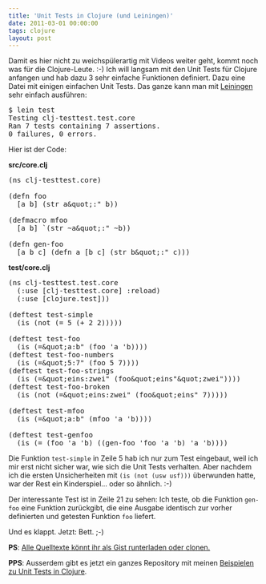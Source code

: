 ```yaml
---
title: 'Unit Tests in Clojure (und Leiningen)'
date: 2011-03-01 00:00:00 
tags: clojure
layout: post
---
```

<p>Damit es hier nicht zu weichspülerartig mit Videos weiter geht, kommt noch was für die Clojure-Leute. :-) Ich will langsam mit den Unit Tests für Clojure anfangen und hab dazu 3 sehr einfache Funktionen definiert. Dazu eine Datei mit einigen einfachen Unit Tests. Das ganze kann man mit <a href="https://github.com/technomancy/leiningen">Leiningen</a> sehr einfach ausführen:</p>

<pre>
$ lein test
Testing clj-testtest.test.core
Ran 7 tests containing 7 assertions.
0 failures, 0 errors.
</pre>

<p>Hier ist der Code:</p>

<p><strong>src/core.clj</strong></p>

<pre>
(ns clj-testtest.core)

(defn foo
  [a b] (str a&amp;quot;:&quot; b))

(defmacro mfoo
  [a b] `(str ~a&amp;quot;:&quot; ~b))

(defn gen-foo
  [a b c] (defn a [b c] (str b&amp;quot;:&quot; c)))
</pre>

<p><strong>test/core.clj</strong></p>

<pre>
(ns clj-testtest.test.core
  (:use [clj-testtest.core] :reload)
  (:use [clojure.test]))

(deftest test-simple
  (is (not (= 5 (+ 2 2)))))

(deftest test-foo
  (is (=&amp;quot;a:b&quot; (foo 'a 'b))))
(deftest test-foo-numbers
  (is (=&amp;quot;5:7&quot; (foo 5 7))))
(deftest test-foo-strings
  (is (=&amp;quot;eins:zwei&quot; (foo&amp;quot;eins&quot;&amp;quot;zwei&quot;))))
(deftest test-foo-broken
  (is (not (=&amp;quot;eins:zwei&quot; (foo&amp;quot;eins&quot; 7)))))

(deftest test-mfoo
  (is (=&amp;quot;a:b&quot; (mfoo 'a 'b))))

(deftest test-genfoo
  (is (= (foo 'a 'b) ((gen-foo 'foo 'a 'b) 'a 'b))))
</pre>

<p>Die Funktion <code>test-simple</code> in Zeile 5 hab ich nur zum Test eingebaut, weil ich mir erst nicht sicher war, wie sich die Unit Tests verhalten. Aber nachdem ich die ersten Unsicherheiten mit <code>(is (not (usw usf)))</code> überwunden hatte, war der Rest ein Kinderspiel... oder so ähnlich. :-)</p>

<p>Der interessante Test ist in Zeile 21 zu sehen: Ich teste, ob die Funktion <code>gen-foo</code> eine Funktion zurückgibt, die eine Ausgabe identisch zur vorher definierten und getesten Funktion <code>foo</code> liefert.</p>

<p>Und es klappt. Jetzt: Bett. ;-)</p>

<p><strong>PS</strong>: <a href="https://gist.github.com/849749">Alle Quelltexte könnt ihr als Gist runterladen oder clonen.</a></p>

<p><strong>PPS</strong>: Ausserdem gibt es jetzt ein ganzes Repository mit meinen <a href="https://github.com/MoriTanosuke/clj-tests">Beispielen zu Unit Tests in Clojure</a>.</p>
